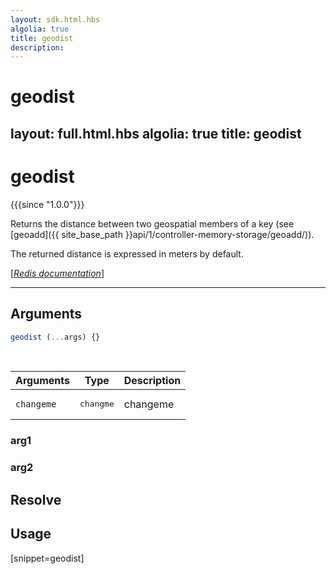 ```yaml
---
layout: sdk.html.hbs
algolia: true
title: geodist
description:
---
```


# geodist
layout: full.html.hbs
algolia: true
title: geodist
---

# geodist

{{{since "1.0.0"}}}

Returns the distance between two geospatial members of a key (see [geoadd]({{ site_base_path }}api/1/controller-memory-storage/geoadd/)).

The returned distance is expressed in meters by default.

[[_Redis documentation_]](https://redis.io/commands/geodist)

---

## Arguments

```js
geodist (...args) {}

```

<br/>

| Arguments    | Type    | Description |
|--------------|---------|-------------|
| ``changeme`` | <pre>changme</pre> | changeme    |

### arg1

### arg2

## Resolve

## Usage

[snippet=geodist]
